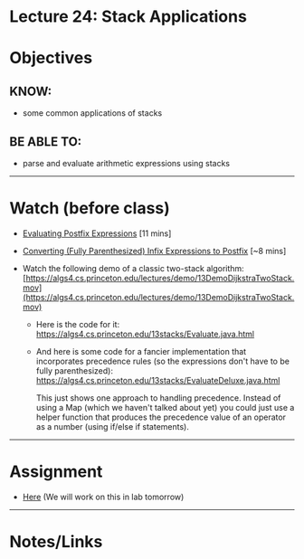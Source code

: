 # Lecture 24: Stack Applications

# Objectives

## KNOW:
- some common applications of stacks
  
## BE ABLE TO:
- parse and evaluate arithmetic expressions using stacks

---
# Watch (before class)

- [Evaluating Postfix Expressions](https://mediaspace.berry.edu/media/lecture18-postfix-eval/1_w3x58xc9) [11 mins]

- [Converting (Fully Parenthesized) Infix Expressions to Postfix](https://mediaspace.berry.edu/media/lecture18-infix-to-postfix/1_l3ysgcgm) [~8 mins]
  
- Watch the following demo of a classic two-stack algorithm: [https://algs4.cs.princeton.edu/lectures/demo/13DemoDijkstraTwoStack.mov](https://algs4.cs.princeton.edu/lectures/demo/13DemoDijkstraTwoStack.mov)
    - Here is the code for it: https://algs4.cs.princeton.edu/13stacks/Evaluate.java.html
    - And here is some code for a fancier implementation that incorporates precedence rules (so the expressions don't have to be fully parenthesized):
        https://algs4.cs.princeton.edu/13stacks/EvaluateDeluxe.java.html 
        
        This just shows one approach to handling precedence. Instead of using a Map (which we haven't talked about yet) you could just use a helper function that produces the precedence value of an operator as a number (using if/else if statements).


---
# Assignment

- [Here](work/hw24.md)  (We will work on this in lab tomorrow)


---
# Notes/Links


